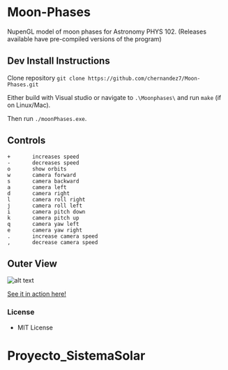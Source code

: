 # Moon-Phases
NupenGL model of moon phases for Astronomy PHYS 102.
(Releases available have pre-compiled versions of the program)

## Dev Install Instructions
Clone repository
`git clone https://github.com/chernandez7/Moon-Phases.git`

Either build with Visual studio or navigate to `.\Moonphases\` and run `make` (if on Linux/Mac).

Then run `./moonPhases.exe`.

## Controls
```
+       increases speed
-       decreases speed
o       show orbits
w       camera forward
s       camera backward
a       camera left
d       camera right
l       camera roll right
j       camera roll left
i       camera pitch down
k       camera pitch up
q       camera yaw left
e       camera yaw right
.       increase camera speed
,       decrease camera speed
```

## Outer View
![alt text](http://i.imgur.com/qEaAJh5.jpg "Outer View")

[See it in action here!](https://www.youtube.com/watch?v=gjB-TBw-Pcc)

### License
 - MIT License

# Proyecto_SistemaSolar
